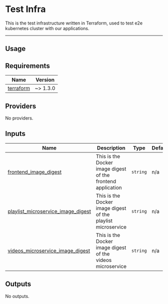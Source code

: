 <!-- BEGIN_TF_DOCS -->
# Test Infra
This is the test infrastructure written in Terraform, used to test e2e kubernetes cluster with our applications.

---
## Usage
## Requirements

| Name | Version |
|------|---------|
| <a name="requirement_terraform"></a> [terraform](#requirement\_terraform) | ~> 1.3.0 |
## Providers

No providers.
## Inputs

| Name | Description | Type | Default | Required |
|------|-------------|------|---------|:--------:|
| <a name="input_frontend_image_digest"></a> [frontend\_image\_digest](#input\_frontend\_image\_digest) | This is the Docker image digest of the frontend application | `string` | n/a | yes |
| <a name="input_playlist_microservice_image_digest"></a> [playlist\_microservice\_image\_digest](#input\_playlist\_microservice\_image\_digest) | This is the Docker image digest of the playlist microservice | `string` | n/a | yes |
| <a name="input_videos_microservice_image_digest"></a> [videos\_microservice\_image\_digest](#input\_videos\_microservice\_image\_digest) | This is the Docker image digest of the videos microservice | `string` | n/a | yes |
## Outputs

No outputs.
<!-- END_TF_DOCS -->
